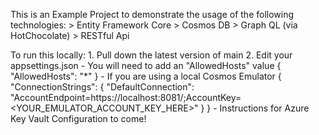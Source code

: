 This is an Example Project to demonstrate the usage of the following technologies:
    > Entity Framework Core
    > Cosmos DB
    > Graph QL (via HotChocolate)
    > RESTful Api

To run this locally:
    1. Pull down the latest version of main
    2. Edit your appsettings.json
        - You will need to add an "AllowedHosts" value
            {
                "AllowedHosts": "*"
            }
        - If you are using a local Cosmos Emulator
            {
                "ConnectionStrings": {
                    "DefaultConnection": "AccountEndpoint=https://localhost:8081/;AccountKey=<YOUR_EMULATOR_ACCOUNT_KEY_HERE>"
                }
            }
        - Instructions for Azure Key Vault Configuration to come!


